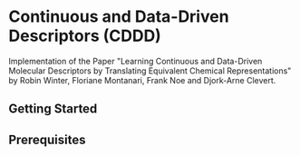 # Continuous and Data-Driven Descriptors (CDDD)

Implementation of the Paper "Learning Continuous and Data-Driven Molecular
Descriptors by Translating Equivalent Chemical Representations" by Robin Winter, Floriane Montanari, Frank Noe and Djork-Arne Clevert.


## Getting Started

## Prerequisites

